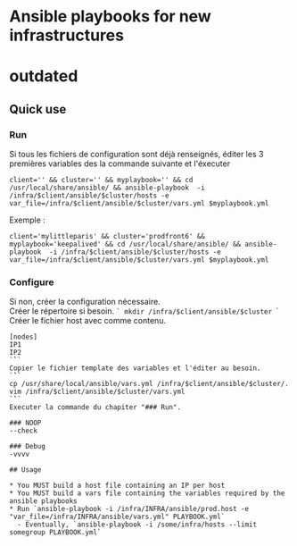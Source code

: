 # Ansible playbooks for new infrastructures

# outdated

## Quick use
### Run
Si tous les fichiers de configuration sont déjà renseignés, éditer les 3 premières variables des la commande suivante et l'éxecuter
```
client='' && cluster='' && myplaybook='' && cd /usr/local/share/ansible/ && ansible-playbook  -i /infra/$client/ansible/$cluster/hosts -e var_file=/infra/$client/ansible/$cluster/vars.yml $myplaybook.yml
```
Exemple :
```
client='mylittleparis' && cluster='prodfront6' && myplaybook='keepalived' && cd /usr/local/share/ansible/ && ansible-playbook  -i /infra/$client/ansible/$cluster/hosts -e var_file=/infra/$client/ansible/$cluster/vars.yml $myplaybook.yml
```

### Configure
Si non, créer la configuration nécessaire.  
Créer le répertoire si besoin.
``̀ 
mkdir /infra/$client/ansible/$cluster
``̀ 
Créer le fichier host avec comme contenu.
```
[nodes]
IP1
IP2
`̀``
Copier le fichier template des variables et l'éditer au besoin.
`̀``
cp /usr/share/local/ansible/vars.yml /infra/$client/ansible/$cluster/.
vim /infra/$client/ansible/$cluster/vars.yml
`̀``
Executer la commande du chapiter "### Run".

### NOOP
--check

### Debug
-vvvv

## Usage 

* You MUST build a host file containing an IP per host 
* You MUST build a vars file containing the variables required by the ansible playbooks
* Run `ansible-playbook -i /infra/INFRA/ansible/prod.host -e "var_file=/infra/INFRA/ansible/vars.yml" PLAYBOOK.yml`
  - Eventually, `ansible-playbook -i /some/infra/hosts --limit somegroup PLAYBOOK.yml`
